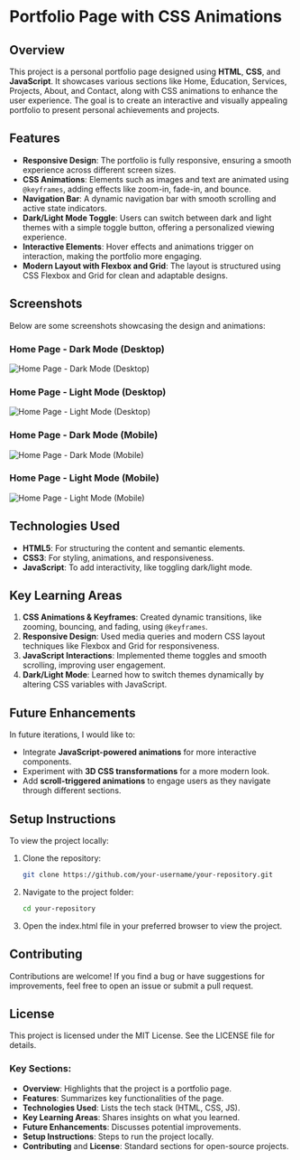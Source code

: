 # Portfolio Page with CSS Animations

## Overview
This project is a personal portfolio page designed using **HTML**, **CSS**, and **JavaScript**. It showcases various sections like Home, Education, Services, Projects, About, and Contact, along with CSS animations to enhance the user experience. The goal is to create an interactive and visually appealing portfolio to present personal achievements and projects.

## Features
- **Responsive Design**: The portfolio is fully responsive, ensuring a smooth experience across different screen sizes.
- **CSS Animations**: Elements such as images and text are animated using `@keyframes`, adding effects like zoom-in, fade-in, and bounce.
- **Navigation Bar**: A dynamic navigation bar with smooth scrolling and active state indicators.
- **Dark/Light Mode Toggle**: Users can switch between dark and light themes with a simple toggle button, offering a personalized viewing experience.
- **Interactive Elements**: Hover effects and animations trigger on interaction, making the portfolio more engaging.
- **Modern Layout with Flexbox and Grid**: The layout is structured using CSS Flexbox and Grid for clean and adaptable designs.

## Screenshots
Below are some screenshots showcasing the design and animations:

### Home Page - Dark Mode (Desktop)
![Home Page - Dark Mode (Desktop)](img/Home-Dark-Desktop.png)

### Home Page - Light Mode (Desktop)
![Home Page - Light Mode (Desktop)](img/Home-Light-Desktop.png)

### Home Page - Dark Mode (Mobile)
![Home Page - Dark Mode (Mobile)](img/Home-Dark-Mobile.png)

### Home Page - Light Mode (Mobile)
![Home Page - Light Mode (Mobile)](img/Home-Light-Mobile.png)

## Technologies Used
- **HTML5**: For structuring the content and semantic elements.
- **CSS3**: For styling, animations, and responsiveness.
- **JavaScript**: To add interactivity, like toggling dark/light mode.

## Key Learning Areas
1. **CSS Animations & Keyframes**: Created dynamic transitions, like zooming, bouncing, and fading, using `@keyframes`.
2. **Responsive Design**: Used media queries and modern CSS layout techniques like Flexbox and Grid for responsiveness.
3. **JavaScript Interactions**: Implemented theme toggles and smooth scrolling, improving user engagement.
4. **Dark/Light Mode**: Learned how to switch themes dynamically by altering CSS variables with JavaScript.

## Future Enhancements
In future iterations, I would like to:
- Integrate **JavaScript-powered animations** for more interactive components.
- Experiment with **3D CSS transformations** for a more modern look.
- Add **scroll-triggered animations** to engage users as they navigate through different sections.

## Setup Instructions
To view the project locally:
1. Clone the repository:
   ```bash
   git clone https://github.com/your-username/your-repository.git

2. Navigate to the project folder:
   ```bash
   cd your-repository

3. Open the index.html file in your preferred browser to view the project.

## Contributing
Contributions are welcome! If you find a bug or have suggestions for improvements, feel free to open an issue or submit a pull request.

## License
This project is licensed under the MIT License. See the LICENSE file for details.

### Key Sections:
- **Overview**: Highlights that the project is a portfolio page.
- **Features**: Summarizes key functionalities of the page.
- **Technologies Used**: Lists the tech stack (HTML, CSS, JS).
- **Key Learning Areas**: Shares insights on what you learned.
- **Future Enhancements**: Discusses potential improvements.
- **Setup Instructions**: Steps to run the project locally.
- **Contributing** and **License**: Standard sections for open-source projects.
